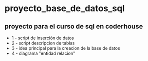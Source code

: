 # proyecto_base_de_datos_sql
proyecto para el curso de sql en coderhouse
----
- 1 - script de inserción de datos
- 2 - script descripcion de tablas
- 3 - idea principal para la creacion de la base de datos 
- 4 - diagrama "entidad relacion"
